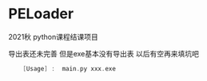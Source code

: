 # PELoader

2021秋 python课程结课项目

导出表还未完善 但是exe基本没有导出表 以后有空再来填坑吧

```c
    [Usage] :  main.py xxx.exe
```